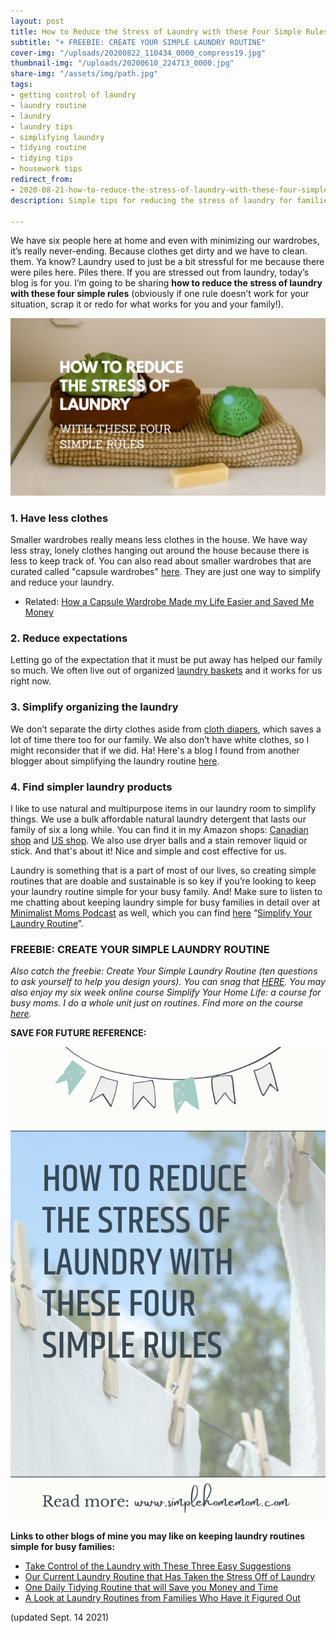 ```yaml
---
layout: post
title: How to Reduce the Stress of Laundry with these Four Simple Rules
subtitle: "+ FREEBIE: CREATE YOUR SIMPLE LAUNDRY ROUTINE"
cover-img: "/uploads/20200822_110434_0000_compress19.jpg"
thumbnail-img: "/uploads/20200610_224713_0000.jpg"
share-img: "/assets/img/path.jpg"
tags:
- getting control of laundry
- laundry routine
- laundry
- laundry tips
- simplifying laundry
- tidying routine
- tidying tips
- housework tips
redirect_from:
- 2020-08-21-how-to-reduce-the-stress-of-laundry-with-these-four-simple-rules
description: Simple tips for reducing the stress of laundry for families.

---
```

We have six people here at home and even with minimizing our wardrobes, it’s really never-ending. Because clothes get dirty and we have to clean. them. Ya know? Laundry used to just be a bit stressful for me because there were piles here. Piles there. If you are stressed out from laundry, today’s blog is for you. I’m going to be sharing **how to reduce the stress of laundry with these four simple rules** (obviously if one rule doesn’t work for your situation, scrap it or redo for what works for you and your family!).

![Picture of clothes on top of a washer.](/uploads/20200610_224713_0000.jpg "laundry")

### 1. Have less clothes

Smaller wardrobes really means less clothes in the house. We have way less stray, lonely clothes hanging out around the house because there is less to keep track of. You can also read about smaller wardrobes that are curated called "capsule wardrobes" [here](https://prettysimpledays.com/2020/03/15/how-to-build-a-capsule-wardrobe-and-never-worry-about-what-to-wear/). They are just one way to simplify and reduce your laundry.

* Related: [How a Capsule Wardrobe Made my Life Easier and Saved Me Money](https://www.simplehomemom.com/how-a-capsule-wardrobe-made-my-life-easier-and-saved-me-money/)

### 2. Reduce expectations

Letting go of the expectation that it must be put away has helped our family so much. We often live out of organized [laundry baskets](https://amzn.to/3fRyf86) and it works for us right now.

### 3. Simplify organizing the laundry

We don’t separate the dirty clothes aside from [cloth diapers](https://amzn.to/2D0tyeh), which saves a lot of time there too for our family. We also don’t have white clothes, so I might reconsider that if we did. Ha! Here's a blog I found from another blogger about simplifying the laundry routine [here](https://www.theminimalistmom.com/simplify-laundry-routine/).

### 4. Find simpler laundry products

I like to use natural and multipurpose items in our laundry room to simplify things. We use a bulk affordable natural laundry detergent that lasts our family of six a long while. You can find it in my Amazon shops: [Canadian shop](www.amazon.ca/shop/simplehomemom) and [US shop](www.amazon.com/shop/simplehomemom). We also use dryer balls and a stain remover liquid or stick. And that's about it! Nice and simple and cost effective for us.

Laundry is something that is a part of most of our lives, so creating simple routines that are doable and sustainable is so key if you’re looking to keep your laundry routine simple for your busy family. And! Make sure to listen to me chatting about keeping laundry simple for busy families in detail over at [Minimalist Moms Podcast](https://podcasts.apple.com/ca/podcast/ep155-simplify-your-laundry-routine-with-kelly-briggs/id1159498258?i=1000505748717) as well, which you can find [here](https://podcasts.apple.com/ca/podcast/ep155-simplify-your-laundry-routine-with-kelly-briggs/id1159498258?i=1000505748717) “[Simplify Your Laundry Routine](https://www.minimalistmomspodcast.com/ep155-simplify-your-laundry-routine-with-kelly-briggs/)”.

### FREEBIE: CREATE YOUR SIMPLE LAUNDRY ROUTINE

_Also catch the freebie: Create Your Simple Laundry Routine (ten questions to ask yourself to help you design yours). You can snag that_ [_HERE_](https://mailchi.mp/a5efd04962e4/simplelaundry)_. You may also enjoy my six week online course Simplify Your Home Life: a course for busy moms. I do a whole unit just on routines. Find more on the course_ [_here_](https://www.simplehome.com/course)_._

**SAVE FOR FUTURE REFERENCE:**

![Blog image with a picture of laundry in the background.](/uploads/how-to-reduce-the-stress-of-laundry-shm.jpg "How to Reduce the Stress of Laundry SHM")

**Links to other blogs of mine you may like on keeping laundry routines simple for busy families:**

* [Take Control of the Laundry with These Three Easy Suggestions](https://www.simplehomemom.com/take-control-of-the-laundry-with-these-three-easy-suggestions/)
* [Our Current Laundry Routine that Has Taken the Stress Off of Laundry](https://www.simplehomemom.com/our-current-laundry-routine-that-has-taken-the-stress-off-of-laundry/)
* [One Daily Tidying Routine that will Save you Money and Time](https://www.simplehomemom.com/one-daily-tidying-routine-that-will-save-you-money-and-time/)
* [A Look at Laundry Routines from Families Who Have it Figured Out](https://www.simplehomemom.com/a-look-at-laundry-routines-from-families-who-have-it-figured-out/)

(updated Sept. 14 2021)
